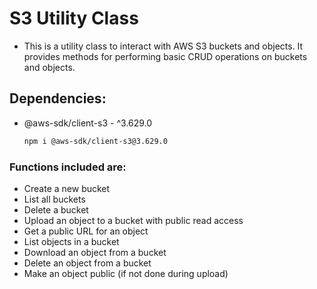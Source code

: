# S3 Utility Class
- This is a utility class to interact with AWS S3 buckets and objects. It provides methods for performing basic CRUD operations on buckets and objects.

## Dependencies: 
- @aws-sdk/client-s3 - ^3.629.0
  ```bash
  npm i @aws-sdk/client-s3@3.629.0
  ```

### Functions included are:
- Create a new bucket
- List all buckets
- Delete a bucket
- Upload an object to a bucket with public read access
- Get a public URL for an object
- List objects in a bucket
- Download an object from a bucket
- Delete an object from a bucket
- Make an object public (if not done during upload)
